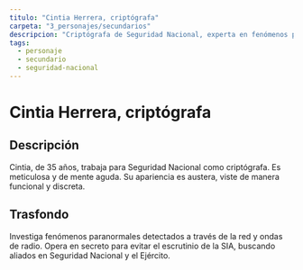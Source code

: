 ```yaml
---
titulo: "Cintia Herrera, criptógrafa"
carpeta: "3_personajes/secundarios"
descripcion: "Criptógrafa de Seguridad Nacional, experta en fenómenos paranormales y operaciones encubiertas."
tags:
  - personaje
  - secundario
  - seguridad-nacional
---
```


# Cintia Herrera, criptógrafa

## Descripción

Cintia, de 35 años, trabaja para Seguridad Nacional como criptógrafa. Es meticulosa y de mente aguda. Su apariencia es austera, viste de manera funcional y discreta.

## Trasfondo

Investiga fenómenos paranormales detectados a través de la red y ondas de radio. Opera en secreto para evitar el escrutinio de la SIA, buscando aliados en Seguridad Nacional y el Ejército. 